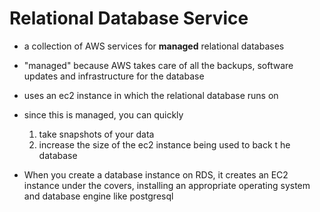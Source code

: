 # Relational Database Service
- a collection of AWS services for **managed** relational databases
- "managed" because AWS takes care of all the backups,
software updates and infrastructure for the database
- uses an ec2 instance in which the relational database runs on
- since this is managed, you can quickly 
    1. take snapshots of your data
    2. increase the size of the ec2 instance being used to back t he database

- When you create a database instance on RDS, it creates an EC2 instance under the covers, installing an appropriate operating system and database engine like postgresql
